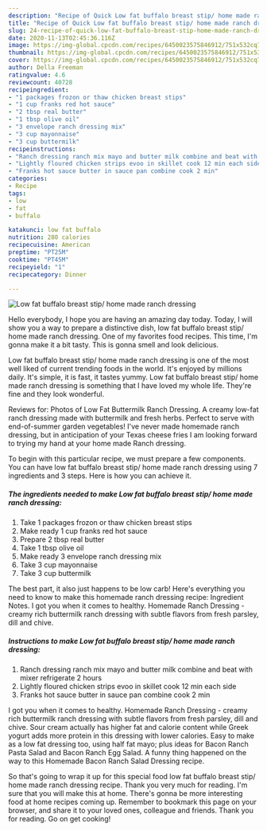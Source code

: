 ```yaml
---
description: "Recipe of Quick Low fat buffalo breast stip/ home made ranch dressing"
title: "Recipe of Quick Low fat buffalo breast stip/ home made ranch dressing"
slug: 24-recipe-of-quick-low-fat-buffalo-breast-stip-home-made-ranch-dressing
date: 2020-11-13T02:45:36.116Z
image: https://img-global.cpcdn.com/recipes/6450023575846912/751x532cq70/low-fat-buffalo-breast-stip-home-made-ranch-dressing-recipe-main-photo.jpg
thumbnail: https://img-global.cpcdn.com/recipes/6450023575846912/751x532cq70/low-fat-buffalo-breast-stip-home-made-ranch-dressing-recipe-main-photo.jpg
cover: https://img-global.cpcdn.com/recipes/6450023575846912/751x532cq70/low-fat-buffalo-breast-stip-home-made-ranch-dressing-recipe-main-photo.jpg
author: Della Freeman
ratingvalue: 4.6
reviewcount: 40728
recipeingredient:
- "1 packages frozon or thaw chicken breast stips"
- "1 cup franks red hot sauce"
- "2 tbsp real butter"
- "1 tbsp olive oil"
- "3 envelope ranch dressing mix"
- "3 cup mayonnaise"
- "3 cup buttermilk"
recipeinstructions:
- "Ranch dressing ranch mix mayo and butter milk combine and beat with mixer refrigerate 2 hours"
- "Lightly floured chicken strips evoo in skillet cook 12 min each side"
- "Franks hot sauce butter in sauce pan combine cook 2 min"
categories:
- Recipe
tags:
- low
- fat
- buffalo

katakunci: low fat buffalo 
nutrition: 280 calories
recipecuisine: American
preptime: "PT25M"
cooktime: "PT45M"
recipeyield: "1"
recipecategory: Dinner

---
```



![Low fat buffalo breast stip/ home made ranch dressing](https://img-global.cpcdn.com/recipes/6450023575846912/751x532cq70/low-fat-buffalo-breast-stip-home-made-ranch-dressing-recipe-main-photo.jpg)

Hello everybody, I hope you are having an amazing day today. Today, I will show you a way to prepare a distinctive dish, low fat buffalo breast stip/ home made ranch dressing. One of my favorites food recipes. This time, I'm gonna make it a bit tasty. This is gonna smell and look delicious.

Low fat buffalo breast stip/ home made ranch dressing is one of the most well liked of current trending foods in the world. It's enjoyed by millions daily. It's simple, it is fast, it tastes yummy. Low fat buffalo breast stip/ home made ranch dressing is something that I have loved my whole life. They're fine and they look wonderful.

Reviews for: Photos of Low Fat Buttermilk Ranch Dressing. A creamy low-fat ranch dressing made with buttermilk and fresh herbs. Perfect to serve with end-of-summer garden vegetables! I&#39;ve never made homemade ranch dressing, but in anticipation of your Texas cheese fries I am looking forward to trying my hand at your home made Ranch dressing.


To begin with this particular recipe, we must prepare a few components. You can have low fat buffalo breast stip/ home made ranch dressing using 7 ingredients and 3 steps. Here is how you can achieve it.

<!--inarticleads1-->

##### The ingredients needed to make Low fat buffalo breast stip/ home made ranch dressing:

1. Take 1 packages frozon or thaw chicken breast stips
1. Make ready 1 cup franks red hot sauce
1. Prepare 2 tbsp real butter
1. Take 1 tbsp olive oil
1. Make ready 3 envelope ranch dressing mix
1. Take 3 cup mayonnaise
1. Take 3 cup buttermilk


The best part, it also just happens to be low carb! Here&#39;s everything you need to know to make this homemade ranch dressing recipe: Ingredient Notes. I got you when it comes to healthy. Homemade Ranch Dressing - creamy rich buttermilk ranch dressing with subtle flavors from fresh parsley, dill and chive. 

<!--inarticleads2-->

##### Instructions to make Low fat buffalo breast stip/ home made ranch dressing:

1. Ranch dressing ranch mix mayo and butter milk combine and beat with mixer refrigerate 2 hours
1. Lightly floured chicken strips evoo in skillet cook 12 min each side
1. Franks hot sauce butter in sauce pan combine cook 2 min


I got you when it comes to healthy. Homemade Ranch Dressing - creamy rich buttermilk ranch dressing with subtle flavors from fresh parsley, dill and chive. Sour cream actually has higher fat and calorie content while Greek yogurt adds more protein in this dressing with lower calories. Easy to make as a low fat dressing too, using half fat mayo; plus ideas for Bacon Ranch Pasta Salad and Bacon Ranch Egg Salad. A funny thing happened on the way to this Homemade Bacon Ranch Salad Dressing recipe. 

So that's going to wrap it up for this special food low fat buffalo breast stip/ home made ranch dressing recipe. Thank you very much for reading. I'm sure that you will make this at home. There's gonna be more interesting food at home recipes coming up. Remember to bookmark this page on your browser, and share it to your loved ones, colleague and friends. Thank you for reading. Go on get cooking!
